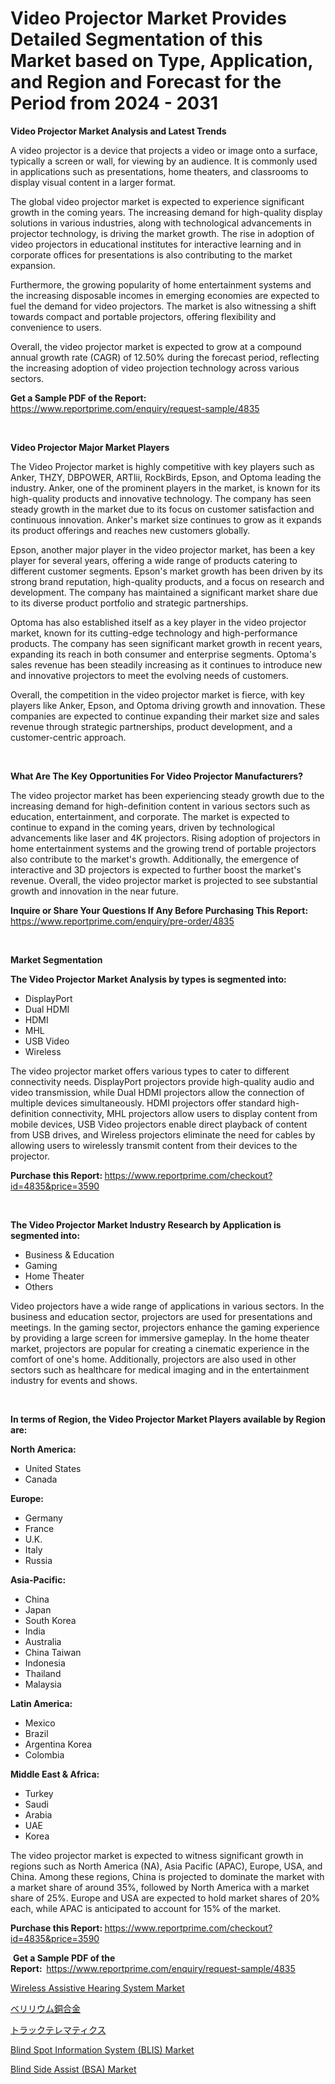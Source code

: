 <p><h1>Video Projector Market Provides Detailed Segmentation of this Market based on Type, Application, and Region and Forecast for the Period from 2024 - 2031</h1></p><p><strong>Video Projector Market Analysis and Latest Trends</strong></p>
<p><p>A video projector is a device that projects a video or image onto a surface, typically a screen or wall, for viewing by an audience. It is commonly used in applications such as presentations, home theaters, and classrooms to display visual content in a larger format.</p><p>The global video projector market is expected to experience significant growth in the coming years. The increasing demand for high-quality display solutions in various industries, along with technological advancements in projector technology, is driving the market growth. The rise in adoption of video projectors in educational institutes for interactive learning and in corporate offices for presentations is also contributing to the market expansion.</p><p>Furthermore, the growing popularity of home entertainment systems and the increasing disposable incomes in emerging economies are expected to fuel the demand for video projectors. The market is also witnessing a shift towards compact and portable projectors, offering flexibility and convenience to users.</p><p>Overall, the video projector market is expected to grow at a compound annual growth rate (CAGR) of 12.50% during the forecast period, reflecting the increasing adoption of video projection technology across various sectors.</p></p>
<p><strong>Get a Sample PDF of the Report:&nbsp;</strong> <a href="https://www.reportprime.com/enquiry/request-sample/4835">https://www.reportprime.com/enquiry/request-sample/4835</a></p>
<p>&nbsp;</p>
<p><strong>Video Projector Major Market Players</strong></p>
<p><p>The Video Projector market is highly competitive with key players such as Anker, THZY, DBPOWER, ARTlii, RockBirds, Epson, and Optoma leading the industry. Anker, one of the prominent players in the market, is known for its high-quality products and innovative technology. The company has seen steady growth in the market due to its focus on customer satisfaction and continuous innovation. Anker's market size continues to grow as it expands its product offerings and reaches new customers globally.</p><p>Epson, another major player in the video projector market, has been a key player for several years, offering a wide range of products catering to different customer segments. Epson's market growth has been driven by its strong brand reputation, high-quality products, and a focus on research and development. The company has maintained a significant market share due to its diverse product portfolio and strategic partnerships.</p><p>Optoma has also established itself as a key player in the video projector market, known for its cutting-edge technology and high-performance products. The company has seen significant market growth in recent years, expanding its reach in both consumer and enterprise segments. Optoma's sales revenue has been steadily increasing as it continues to introduce new and innovative projectors to meet the evolving needs of customers.</p><p>Overall, the competition in the video projector market is fierce, with key players like Anker, Epson, and Optoma driving growth and innovation. These companies are expected to continue expanding their market size and sales revenue through strategic partnerships, product development, and a customer-centric approach.</p></p>
<p>&nbsp;</p>
<p><strong>What Are The Key Opportunities For Video Projector Manufacturers?</strong></p>
<p><p>The video projector market has been experiencing steady growth due to the increasing demand for high-definition content in various sectors such as education, entertainment, and corporate. The market is expected to continue to expand in the coming years, driven by technological advancements like laser and 4K projectors. Rising adoption of projectors in home entertainment systems and the growing trend of portable projectors also contribute to the market's growth. Additionally, the emergence of interactive and 3D projectors is expected to further boost the market's revenue. Overall, the video projector market is projected to see substantial growth and innovation in the near future.</p></p>
<p><strong>Inquire or Share Your Questions If Any Before Purchasing This Report:</strong> <a href="https://www.reportprime.com/enquiry/pre-order/4835">https://www.reportprime.com/enquiry/pre-order/4835</a></p>
<p>&nbsp;</p>
<p><strong>Market Segmentation</strong></p>
<p><strong>The Video Projector Market Analysis by types is segmented into:</strong></p>
<p><ul><li>DisplayPort</li><li>Dual HDMI</li><li>HDMI</li><li>MHL</li><li>USB Video</li><li>Wireless</li></ul></p>
<p><p>The video projector market offers various types to cater to different connectivity needs. DisplayPort projectors provide high-quality audio and video transmission, while Dual HDMI projectors allow the connection of multiple devices simultaneously. HDMI projectors offer standard high-definition connectivity, MHL projectors allow users to display content from mobile devices, USB Video projectors enable direct playback of content from USB drives, and Wireless projectors eliminate the need for cables by allowing users to wirelessly transmit content from their devices to the projector.</p></p>
<p><strong>Purchase this Report:&nbsp;</strong><a href="https://www.reportprime.com/checkout?id=4835&price=3590">https://www.reportprime.com/checkout?id=4835&price=3590</a></p>
<p>&nbsp;</p>
<p><strong>The Video Projector Market Industry Research by Application is segmented into:</strong></p>
<p><ul><li>Business & Education</li><li>Gaming</li><li>Home Theater</li><li>Others</li></ul></p>
<p><p>Video projectors have a wide range of applications in various sectors. In the business and education sector, projectors are used for presentations and meetings. In the gaming sector, projectors enhance the gaming experience by providing a large screen for immersive gameplay. In the home theater market, projectors are popular for creating a cinematic experience in the comfort of one's home. Additionally, projectors are also used in other sectors such as healthcare for medical imaging and in the entertainment industry for events and shows.</p></p>
<p>&nbsp;</p>
<p><strong>In terms of Region, the Video Projector Market Players available by Region are:</strong></p>
<p>
    <p> <strong> North America: </strong>
        <ul>
            <li>United States</li>
            <li>Canada</li>
        </ul>
        </p> 
    <p> <strong> Europe: </strong>
        <ul>
            <li>Germany</li>
            <li>France</li>
            <li>U.K.</li>
            <li>Italy</li>
            <li>Russia</li>
        </ul>
        </p> 
    <p> <strong> Asia-Pacific: </strong>
        <ul>
            <li>China</li>
            <li>Japan</li>
            <li>South Korea</li>
            <li>India</li>
            <li>Australia</li>
            <li>China Taiwan</li>
            <li>Indonesia</li>
            <li>Thailand</li>
            <li>Malaysia</li>
        </ul>
        </p> 
    <p> <strong> Latin America: </strong>
        <ul>
            <li>Mexico</li>
            <li>Brazil</li>
            <li>Argentina Korea</li>
            <li>Colombia</li>
        </ul>
        </p> 
    <p> <strong> Middle East & Africa: </strong>
        <ul>
            <li>Turkey</li>
            <li>Saudi</li>
            <li>Arabia</li>
            <li>UAE</li>
            <li>Korea</li>
        </ul>
    </p>
    </p>
<p><p>The video projector market is expected to witness significant growth in regions such as North America (NA), Asia Pacific (APAC), Europe, USA, and China. Among these regions, China is projected to dominate the market with a market share of around 35%, followed by North America with a market share of 25%. Europe and USA are expected to hold market shares of 20% each, while APAC is anticipated to account for 15% of the market.</p></p>
<p><strong>Purchase this Report: </strong><a href="https://www.reportprime.com/checkout?id=4835&price=3590">https://www.reportprime.com/checkout?id=4835&price=3590</a></p>
<p>&nbsp;<strong>Get a Sample PDF of the Report:&nbsp;&nbsp;</strong><a href="https://www.reportprime.com/enquiry/request-sample/4835">https://www.reportprime.com/enquiry/request-sample/4835</a></p>
<p><strong></strong></p>
<p><p><a href="https://github.com/dimitrishawkinswaynenp91rgz/Market-Research-Report-List-2/blob/main/wireless-assistive-hearing-system-market.md">Wireless Assistive Hearing System Market</a></p><p><a href="https://github.com/one-cool-chick/Market-Research-Report-List-1/blob/main/633933915424.md">ベリリウム銅合金</a></p><p><a href="https://medium.com/@randallrunte2023/%E3%83%88%E3%83%A9%E3%83%83%E3%82%AF%E3%83%86%E3%83%AC%E3%83%9E%E3%83%86%E3%82%A3%E3%82%AF%E3%82%B9%E5%B8%82%E5%A0%B4%E3%81%AE%E3%82%A4%E3%83%B3%E3%82%B5%E3%82%A4%E3%83%88-%E5%B8%82%E5%A0%B4%E5%8B%95%E5%90%91-%E6%88%90%E9%95%B7-%E4%BA%88%E6%B8%AC-2024%E5%B9%B4%E3%81%8B%E3%82%892031%E5%B9%B4%E3%81%BE%E3%81%A7-a4f31b3b3332">トラックテレマティクス</a></p><p><a href="https://issuu.com/reportprime-2/docs/blind-spot-information-system-blis-market-size-203">Blind Spot Information System (BLIS) Market</a></p><p><a href="https://issuu.com/reportprime-2/docs/blind-side-assist-bsa-market-size-2030.pptx">Blind Side Assist (BSA) Market</a></p></p>
